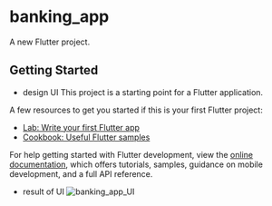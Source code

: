 # banking_app

A new Flutter project.

## Getting Started
+ design UI
This project is a starting point for a Flutter application.

A few resources to get you started if this is your first Flutter project:

- [Lab: Write your first Flutter app](https://docs.flutter.dev/get-started/codelab)
- [Cookbook: Useful Flutter samples](https://docs.flutter.dev/cookbook)

For help getting started with Flutter development, view the
[online documentation](https://docs.flutter.dev/), which offers tutorials,
samples, guidance on mobile development, and a full API reference.
  + result of UI
![banking_app_UI](https://github.com/yeschan119/mini-projects/assets/83147205/459c1651-b101-482d-a7ff-f4521b35e29f)
